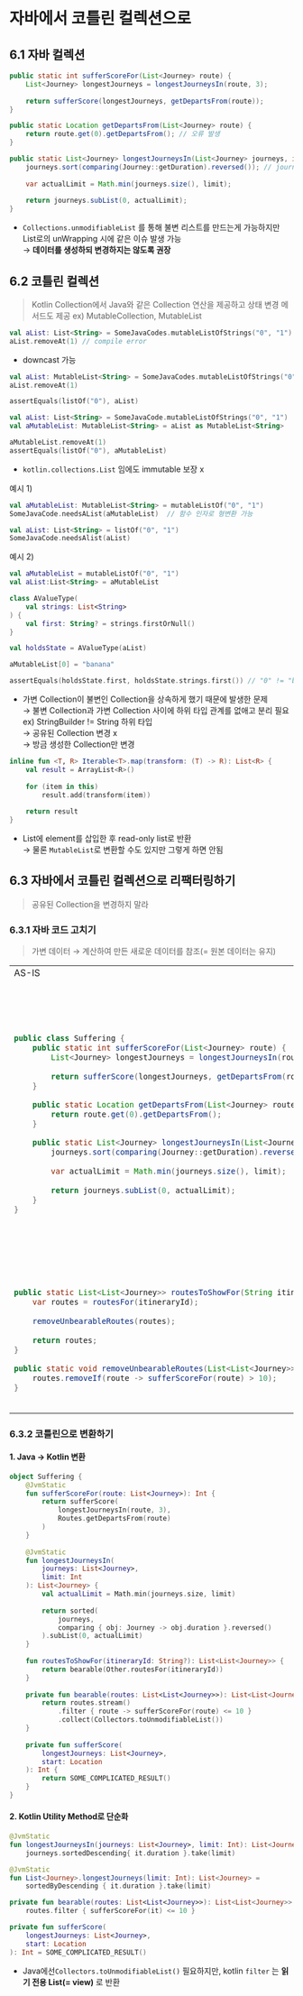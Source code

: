 # 자바에서 코틀린 컬렉션으로

## 6.1 자바 컬렉션

```java
public static int sufferScoreFor(List<Journey> route) {
    List<Journey> longestJourneys = longestJourneysIn(route, 3);
    
    return sufferScore(longestJourneys, getDepartsFrom(route)); 
}
```

```java
public static Location getDepartsFrom(List<Journey> route) {
    return route.get(0).getDepartsFrom(); // 오류 발생
}
```

```java
public static List<Journey> longestJourneysIn(List<Journey> journeys, int limit) {
    journeys.sort(comparing(Journey::getDuration).reversed()); // journeys data 변경
    
    var actualLimit = Math.min(journeys.size(), limit);
    
    return journeys.subList(0, actualLimit);
}
```

- `Collections.unmodifiableList` 를 통해 불변 리스트를 만드는게 가능하지만 List로의 unWrapping 시에 같은 이슈 발생 가능<br>
&rarr; **데이터를 생성하되 변경하지는 않도록 권장**

## 6.2 코틀린 컬렉션

> Kotlin Collection에서 Java와 같은 Collection 연산을 제공하고 상태 변경 메서드도 제공 ex) MutableCollection, MutableList

```kotlin
val aList: List<String> = SomeJavaCodes.mutableListOfStrings("0", "1")
aList.removeAt(1) // compile error
```

- downcast 가능

```kotlin
val aList: MutableList<String> = SomeJavaCodes.mutableListOfStrings("0", "1")
aList.removeAt(1)

assertEquals(listOf("0"), aList)
```

```kotlin
val aList: List<String> = SomeJavaCode.mutableListOfStrings("0", "1")
val aMutableList: MutableList<String> = aList as MutableList<String>

aMutableList.removeAt(1)
assertEquals(listOf("0"), aMutableList)
```

- `kotlin.collections.List` 임에도 immutable 보장 x

예시 1)

```kotlin
val aMutableList: MutableList<String> = mutableListOf("0", "1")
SomeJavaCode.needsAList(aMutableList)  // 함수 인자로 형변환 가능

val aList: List<String> = listOf("0", "1")
SomeJavaCode.needsAlist(aList)
```

예시 2)

```kotlin
val aMutableList = mutableListOf("0", "1")
val aList:List<String> = aMutableList

class AValueType(
    val strings: List<String>
) {
    val first: String? = strings.firstOrNull()
}

val holdsState = AValueType(aList)

aMutableList[0] = "banana"

assertEquals(holdsState.first, holdsState.strings.first()) // "0" != "banana" 로 실패 <- strings에 MutableList 참조가 남아있기 때문
```

- 가변 Collection이 불변인 Collection을 상속하게 했기 때문에 발생한 문제<br>
&rarr; 불변 Collection과 가변 Collection 사이에 하위 타입 관계를 없애고 분리 필요 ex) StringBuilder != String 하위 타입<br>
&rarr; 공유된 Collection 변경 x<br>
&rarr; 방금 생성한 Collection만 변경

```kotlin
inline fun <T, R> Iterable<T>.map(transform: (T) -> R): List<R> {
    val result = ArrayList<R>()
    
    for (item in this)
        result.add(transform(item))
    
    return result
}
```

- List에 element를 삽입한 후 read-only list로 반환<br>
&rarr; 물론 `MutableList`로 변환할 수도 있지만 그렇게 하면 안됨

## 6.3 자바에서 코틀린 컬렉션으로 리팩터링하기

> 공유된 Collection을 변경하지 말라

### 6.3.1 자바 코드 고치기

> 가변 데이터 &rarr; 계산하여 만든 새로운 데이터를 참조(= 원본 데이터는 유지)

<table>
<tr>
<td>AS-IS</td><td>TO-BE</td>
</tr>
<tr>
<td>

```java
public class Suffering {
    public static int sufferScoreFor(List<Journey> route) {
        List<Journey> longestJourneys = longestJourneysIn(route, 3);
    
        return sufferScore(longestJourneys, getDepartsFrom(route)); 
    }

    public static Location getDepartsFrom(List<Journey> route) {
        return route.get(0).getDepartsFrom();
    }

    public static List<Journey> longestJourneysIn(List<Journey> journeys, int limit) {
        journeys.sort(comparing(Journey::getDuration).reversed()); // journeys data 변경
    
        var actualLimit = Math.min(journeys.size(), limit);
    
        return journeys.subList(0, actualLimit);
    }
}
```

</td>

<td>

```java
public static <E> List<E> sorted(
        Collection<E> collection,
        Comparator<? super E> by
) {
    var result = (E[]) collection.toArray();
    
    Arrays.sort(result, by);
    
    return Arrays.asList(result);
}

public class Suffering {
    public static List<Journey> longestJourneysIn(List<Journey> journeys, int limit) {
        var actualLimit = Math.min(journeys.size(), limit);

        return sorted(
                journes,
                comparing(Journey::getDuration).reversed()
        ).subList(0, actualLimit);
    }

    public static int sufferScoreFor(List<Journey> route) {
        return sufferScore(
                longestJourneysIn(route, 3),
                getDepartsFrom(route)
        );
    }
}
```

</td>
</tr>

<tr>
<td>

```java
public static List<List<Journey>> routesToShowFor(String itineraryId) {
    var routes = routesFor(itineraryId);
    
    removeUnbearableRoutes(routes);
    
    return routes;
}

public static void removeUnbearableRoutes(List<List<Journey>> routes) {
    routes.removeIf(route -> sufferScoreFor(route) > 10);
}
```
</td>
<td>

```java
public static List<List<Journey>> routesToShowFor(String itineraryId) {
    var routes = routesFor(itineraryId);

    routes = bearable(routes);

    return routes;
}

public static List<List<Journey>> bearable(List<List<Journey>> routes) {
    return routes.stream()
        .filter(route -> sufferScoreFor(route) <= 10)
        .collect(toUnmodifiableList());
}
```

</td>
</tr>
</table>

### 6.3.2 코틀린으로 변환하기

#### 1. Java &rarr; Kotlin 변환

```kotlin
object Suffering {
    @JvmStatic
    fun sufferScoreFor(route: List<Journey>): Int {
        return sufferScore(
            longestJourneysIn(route, 3),
            Routes.getDepartsFrom(route)
        )
    }
    
    @JvmStatic
    fun longestJourneysIn(
        journeys: List<Journey>,
        limit: Int
    ): List<Journey> {
        val actualLimit = Math.min(journeys.size, limit)
        
        return sorted(
            journeys,
            comparing { obj: Journey -> obj.duration }.reversed()
        ).subList(0, actualLimit)
    }
    
    fun routesToShowFor(itineraryId: String?): List<List<Journey>> {
        return bearable(Other.routesFor(itineraryId))
    }
    
    private fun bearable(routes: List<List<Journey>>): List<List<Journey>> {
        return routes.stream()
            .filter { route -> sufferScoreFor(route) <= 10 }
            .collect(Collectors.toUnmodifiableList())
    }
    
    private fun sufferScore(
        longestJourneys: List<Journey>,
        start: Location
    ): Int {
        return SOME_COMPLICATED_RESULT()
    }
}
```

#### 2. Kotlin Utility Method로 단순화

```kotlin
@JvmStatic
fun longestJourneysIn(journeys: List<Journey>, limit: Int): List<Journey> =
    journeys.sortedDescending{ it.duration }.take(limit)

@JvmStatic
fun List<Journey>.longestJourneys(limit: Int): List<Journey> =
    sortedByDescending { it.duration }.take(limit)
```

```kotlin
private fun bearable(routes: List<List<Journey>>): List<List<Journey>> = 
    routes.filter { sufferScoreFor(it) <= 10 }
```

```kotlin
private fun sufferScore(
    longestJourneys: List<Journey>,
    start: Location
): Int = SOME_COMPLICATED_RESULT()
```

- Java에선`Collectors.toUnmodifiableList()` 필요하지만, kotlin `filter` 는 **읽기 전용 List(= view)** 로 반환

